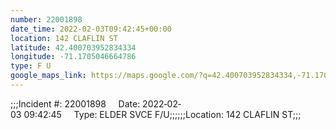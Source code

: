 ```yaml
---
number: 22001898
date_time: 2022-02-03T09:42:45+00:00
location: 142 CLAFLIN ST
latitude: 42.400703952834334
longitude: -71.1705046664786
type: F U
google_maps_link: https://maps.google.com/?q=42.400703952834334,-71.1705046664786
---
```


;;;Incident #: 22001898     Date: 2022‐02‐03 09:42:45     Type: ELDER SVCE F/U;;;;;;Location: 142 CLAFLIN ST;;;
